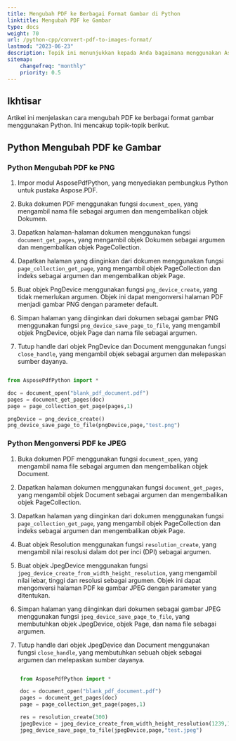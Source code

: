 ```yaml
---
title: Mengubah PDF ke Berbagai Format Gambar di Python
linktitle: Mengubah PDF ke Gambar
type: docs
weight: 70
url: /python-cpp/convert-pdf-to-images-format/
lastmod: "2023-06-23"
description: Topik ini menunjukkan kepada Anda bagaimana menggunakan Aspose.PDF untuk Python untuk mengubah PDF ke berbagai format gambar seperti TIFF, BMP, EMF, JPEG, PNG, GIF, SVG dengan beberapa baris kode.
sitemap:
    changefreq: "monthly"
    priority: 0.5
---
```


## Ikhtisar

Artikel ini menjelaskan cara mengubah PDF ke berbagai format gambar menggunakan Python. Ini mencakup topik-topik berikut.

## Python Mengubah PDF ke Gambar

### Python Mengubah PDF ke PNG

1. Impor modul AsposePdfPython, yang menyediakan pembungkus Python untuk pustaka Aspose.PDF.
2. Buka dokumen PDF menggunakan fungsi `document_open`, yang mengambil nama file sebagai argumen dan mengembalikan objek Dokumen.
3. Dapatkan halaman-halaman dokumen menggunakan fungsi `document_get_pages`, yang mengambil objek Dokumen sebagai argumen dan mengembalikan objek PageCollection.

1. Dapatkan halaman yang diinginkan dari dokumen menggunakan fungsi `page_collection_get_page`, yang mengambil objek PageCollection dan indeks sebagai argumen dan mengembalikan objek Page.
1. Buat objek PngDevice menggunakan fungsi `png_device_create`, yang tidak memerlukan argumen. Objek ini dapat mengonversi halaman PDF menjadi gambar PNG dengan parameter default.
1. Simpan halaman yang diinginkan dari dokumen sebagai gambar PNG menggunakan fungsi `png_device_save_page_to_file`, yang mengambil objek PngDevice, objek Page dan nama file sebagai argumen.
1. Tutup handle dari objek PngDevice dan Document menggunakan fungsi `close_handle`, yang mengambil objek sebagai argumen dan melepaskan sumber dayanya.

```python

from AsposePdfPython import *

doc = document_open("blank_pdf_document.pdf")
pages = document_get_pages(doc)
page = page_collection_get_page(pages,1)

pngDevice = png_device_create()
png_device_save_page_to_file(pngDevice,page,"test.png")

```

### Python Mengonversi PDF ke JPEG

1. Buka dokumen PDF menggunakan fungsi `document_open`, yang mengambil nama file sebagai argumen dan mengembalikan objek Document.
1. Dapatkan halaman dokumen menggunakan fungsi `document_get_pages`, yang mengambil objek Document sebagai argumen dan mengembalikan objek PageCollection.
1. Dapatkan halaman yang diinginkan dari dokumen menggunakan fungsi `page_collection_get_page`, yang mengambil objek PageCollection dan indeks sebagai argumen dan mengembalikan objek Page.
1. Buat objek Resolution menggunakan fungsi `resolution_create`, yang mengambil nilai resolusi dalam dot per inci (DPI) sebagai argumen.
1. Buat objek JpegDevice menggunakan fungsi `jpeg_device_create_from_width_height_resolution`, yang mengambil nilai lebar, tinggi dan resolusi sebagai argumen. Objek ini dapat mengonversi halaman PDF ke gambar JPEG dengan parameter yang ditentukan.

1. Simpan halaman yang diinginkan dari dokumen sebagai gambar JPEG menggunakan fungsi `jpeg_device_save_page_to_file`, yang membutuhkan objek JpegDevice, objek Page, dan nama file sebagai argumen.
1. Tutup handle dari objek JpegDevice dan Document menggunakan fungsi `close_handle`, yang membutuhkan sebuah objek sebagai argumen dan melepaskan sumber dayanya.

```python

    from AsposePdfPython import *

    doc = document_open("blank_pdf_document.pdf")
    pages = document_get_pages(doc)
    page = page_collection_get_page(pages,1)

    res = resolution_create(300)
    jpegDevice = jpeg_device_create_from_width_height_resolution(1239,1754,res)
    jpeg_device_save_page_to_file(jpegDevice,page,"test.jpeg")
```